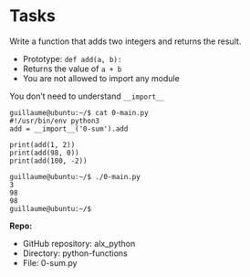 # Tasks

Write a function that adds two integers and returns the result.

- Prototype: `def add(a, b):`
- Returns the value of `a + b`
- You are not allowed to import any module

You don’t need to understand `__import__`

```
guillaume@ubuntu:~/$ cat 0-main.py
#!/usr/bin/env python3
add = __import__('0-sum').add

print(add(1, 2))
print(add(98, 0))
print(add(100, -2))

guillaume@ubuntu:~/$ ./0-main.py
3
98
98
guillaume@ubuntu:~/$ 
```

**Repo:**

- GitHub repository: alx_python
- Directory: python-functions
- File: 0-sum.py

